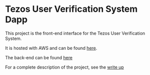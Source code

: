 # Tezos User Verification System Dapp

This project is the front-end interface for the Tezos User Verification System.

It is hosted with AWS and can be found [here](https://master.d173refua7xzyw.amplifyapp.com/).

The back-end can be found [here](https://github.com/Jonathan-B-Peters/Tezos-User-Verification-System)

For a complete description of the project, see the [write up](./TUVS_Writeup.docx)
